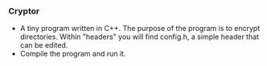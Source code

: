### Cryptor

- A tiny program written in C++. The purpose of the program is to encrypt directories. Within "headers" you will find config.h, a simple header that can be edited.
- Compile the program and run it.
